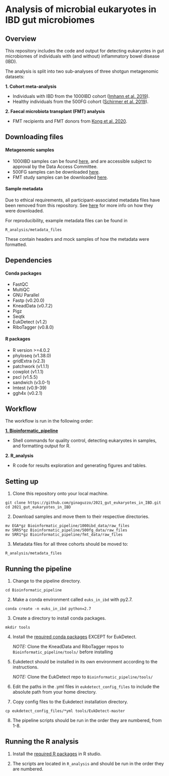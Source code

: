 # Analysis of microbial eukaryotes in IBD gut microbiomes  

## Overview
This repository includes the code and output for detecting eukaryotes in gut microbiomes of individuals with (and without) inflammatory bowel disease (IBD). 

The analysis is split into two sub-analyses of three shotgun metagenomic datasets:

**1.	Cohort meta-analysis**
   -	Individuals with IBD from the 1000IBD cohort ([Imhann et al. 2019](https://bmcgastroenterol.biomedcentral.com/articles/10.1186/s12876-018-0917-5)).
   -	Healthy individuals from the 500FG cohort ([Schirmer et al. 2019](https://www.ncbi.nlm.nih.gov/pmc/articles/PMC5131922/)).
 
**2.	Faecal microbiota transplant (FMT) analysis**
   - FMT recipients and FMT donors from [Kong et al. 2020](https://www.ncbi.nlm.nih.gov/pmc/articles/PMC7725862/).

## Downloading files

#### Metagenomic samples
- 1000IBD samples can be found [here](https://ega-archive.org/datasets/EGAD00001004194), and are accessible subject to approval by the Data Access Committee.
- 500FG samples can be downloaded [here](https://www.ebi.ac.uk/ena/browser/view/PRJNA319574).
- FMT study samples can be downloaded [here](https://www.ncbi.nlm.nih.gov/bioproject/PRJNA625520/).

#### Sample metadata
Due to ethical requirements, all participant-associated metadata files have been removed from this repository. See [here](https://github.com/ginaguzzo/2021_gut_eukaryotes_in_IBD/blob/main/Downloading_metadata.txt) for more info on how they were downloaded. 

For reproducibility, example metadata files can be found in 
```
R_analysis/metadata_files
```


These contain headers and mock samples of how the metadata were formatted.


## Dependencies

#### Conda packages
-	FastQC
-	MultiQC 
-	GNU Parallel
-	Fastp (v0.20.0)
-	KneadData (v0.7.2)
-	Pigz
-	Seqtk
-	EukDetect (v1.2)
-	RiboTagger (v0.8.0)

#### R packages
- R version >=4.0.2
- phyloseq (v1.38.0)
- gridExtra (v2.3)
- patchwork (v1.1.1)
- cowplot (v1.1.1)
- pscl (v1.5.5)
- sandwich (v3.0-1)
- lmtest (v0.9-39)
- ggh4x (v0.2.1)


## Workflow
The workflow is run in the following order:

[**1. Bioinformatic_pipeline**](https://github.com/ginaguzzo/2021_gut_eukaryotes_in_IBD/tree/main/Bioinformatic_pipeline)
   - Shell commands for quality control, detecting eukaryotes in samples, and formatting output for R.

**2. R_analysis**
   - R code for results exploration and generating figures and tables.

## Setting up
1.	Clone this repository onto your local machine.
```
git clone https://github.com/ginaguzzo/2021_gut_eukaryotes_in_IBD.git
cd 2021_gut_eukaryotes_in_IBD
```

2.	Download samples and move them to their respective directories.
```
mv EGA*gz Bioinformatic_pipeline/1000ibd_data/raw_files
mv SRR5*gz Bioinformatic_pipeline/500fg_data/raw_files
mv SRR1*gz Bioinformatic_pipeline/fmt_data/raw_files
```

3. Metadata files for all three cohorts should be moved to: 
```
R_analysis/metadata_files
```


## Running the pipeline
1. Change to the pipeline directory.
```
cd Bioinformatic_pipeline
```

2. Make a conda environment called `euks_in_ibd` with py2.7.
```
conda create -n euks_in_ibd python=2.7
```

3. Create a directory to install conda packages.
```
mkdir tools
```

4. Install the [required conda packages](https://github.com/ginaguzzo/2021_gut_eukaryotes_in_IBD#conda-packages) EXCEPT for EukDetect.

     *NOTE:* Clone the KneadData and RiboTagger repos to `Bioinformatic_pipeline/tools/` before installing
 
5.	Eukdetect should be installed in its own environment according to the instructions.

     *NOTE:* Clone the EukDetect repo to `Bioinformatic_pipeline/tools/`

6.	Edit the paths in the .yml files in `eukdetect_config_files` to include the absolute path from your home directory. 

7.	Copy config files to the Eukdetect installation directory.
```
cp eukdetect_config_files/*yml tools/EukDetect-master
```

8.	The pipeline scripts should be run in the order they are numbered, from 1-8.


## Running the R analysis
1. Install the [required R packages](https://github.com/ginaguzzo/2021_gut_eukaryotes_in_IBD#r-packages) in R studio. 

2. The scripts are located in `R_analysis` and should be run in the order they are numbered.



